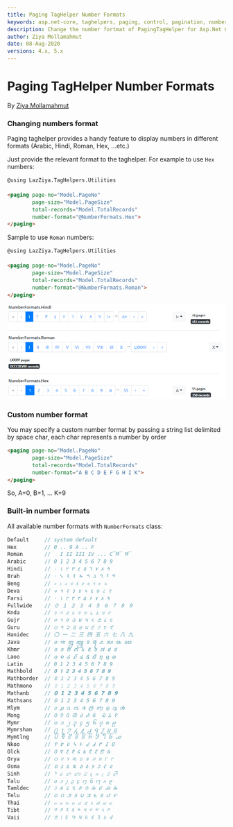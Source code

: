 ```yaml
---
title: Paging TagHelper Number Formats
keywords: asp.net-core, taghelpers, paging, control, pagination, number, formats, attributes
description: Change the number fortmat of PagingTagHelper for Asp.Net Core.
author: Ziya Mollamahmut
date: 08-Aug-2020
versions: 4.x, 5.x
---
```


# Paging TagHelper Number Formats

By [Ziya Mollamahmut](https://github.com/LazZiya)

### Changing numbers format
Paging taghelper provides a handy feature to display numbers in different formats (Arabic, Hindi, Roman, Hex, ...etc.)

Just provide the relevant format to the taghelper. For example to use `Hex` numbers:
````html
@using LazZiya.TagHelpers.Utilities

<paging page-no="Model.PageNo"
        page-size="Model.PageSize"
        total-records="Model.TotalRecords"
        number-format="@NumberFormats.Hex">
</paging>
````

Sample to use `Roman` numbers:
````html
@using LazZiya.TagHelpers.Utilities

<paging page-no="Model.PageNo"
        page-size="Model.PageSize"
        total-records="Model.TotalRecords"
        number-format="@NumberFormats.Roman">
</paging>
````

![PagingTagHelper - number formats](https://github.com/LazZiya/Docs/raw/master/LazZiya.TagHelpers/v5.0/images/paging-tag-helper-number-formats.PNG)

### Custom number format
You may specify a custom number format by passing a string list delimited by space char, each char represents a number by order
````html
<paging page-no="Model.PageNo"
        page-size="Model.PageSize"
        total-records="Model.TotalRecords"
        number-format="A B C D E F G H I K">
</paging>
````
So, A=0, B=1, ... K=9

### Built-in number formats
All available number formats with `NumberFormats` class:
````cs
Default     // system default
Hex         // 0 .. 9 A .. F
Roman       //   I II III IV ... C̅M̅ M̅
Arabic      // 0 1 2 3 4 5 6 7 8 9
Hindi       // ٩ ٨ ٧ ٦ ٥ ٤ ٣ ٢ ١ ٠
Brah        // 𑁦 𑁧 𑁨 𑁩 𑁪 𑁫 𑁬 𑁭 𑁮 𑁯
Beng        // ০ ১ ২ ৩ ৪ ৫ ৬ ৭ ৮ ৯
Deva        // ० १ २ ३ ४ ५ ६ ७ ८ ९
Farsi       // ۰ ۱ ۲ ۳ ۴ ۵ ۶ ۷ ۸ ۹
Fullwide    // ０ １ ２ ３ ４ ５ ６ ７ ８ ９
Knda        // ೦ ೧ ೨ ೩ ೪ ೫ ೬ ೭ ೮ ೯
Gujr        // ૦ ૧ ૨ ૩ ૪ ૫ ૬ ૭ ૮ ૯
Guru        // ੦ ੧ ੨ ੩ ੪ ੫ ੬ ੭ ੮ ੯
Hanidec     // 〇 一 二 三 四 五 六 七 八 九
Java        // ꧐ ꧑ ꧒ ꧓ ꧔ ꧕ ꧖ ꧗ ꧘ ꧙
Khmr        // ០ ១ ២ ៣ ៤ ៥ ៦ ៧ ៨ ៩
Laoo        // ໐ ໑ ໒ ໓ ໔ ໕ ໖ ໗ ໘ ໙
Latin       // 0 1 2 3 4 5 6 7 8 9
Mathbold    // 𝟎 𝟏 𝟐 𝟑 𝟒 𝟓 𝟔 𝟕 𝟖 𝟗
Mathborder  // 𝟘 𝟙 𝟚 𝟛 𝟜 𝟝 𝟞 𝟟 𝟠 𝟡
Mathmono    // 𝟶 𝟷 𝟸 𝟹 𝟺 𝟻 𝟼 𝟽 𝟾 𝟿
Mathanb     // 𝟬 𝟭 𝟮 𝟯 𝟰 𝟱 𝟲 𝟳 𝟴 𝟵
Mathsans    // 𝟢 𝟣 𝟤 𝟥 𝟦 𝟧 𝟨 𝟩 𝟪 𝟫
Mlym        // ൦ ൧ ൨ ൩ ൪ ൫ ൬ ൭ ൮ ൯
Mong        // ᠐ ᠑ ᠒ ᠓ ᠔ ᠕ ᠖  ᠗ ᠘ ᠙
Mymr        // ၀ ၁ ၂ ၃ ၄ ၅ ၆ ၇ ၈ ၉
Mymrshan    // ႐ ႑ ႒ ႓ ႔ ႕ ႖ ႗ ႘ ႙
Mymtlng     // ꧰ ꧱ ꧲ ꧳ ꧴ ꧵ ꧶ ꧷ ꧸ ꧹
Nkoo        // ߀ ߁ ߂ ߃ ߄ ߅ ߆ ߇ ߈ ߉
Olck        // ᱐ ᱑ ᱒ ᱓ ᱔ ᱕ ᱖ ᱗ ᱘ ᱙
Orya        // ୦ ୧ ୨ ୩ ୪ ୫ ୬ ୭ ୮ ୯
Osma        // 𐒠 𐒡 𐒢 𐒣 𐒤 𐒥 𐒦 𐒧 𐒨 𐒩
Sinh        // ෦ ෧ ෨ ෩ ෪ ෫ ෬ ෭ ෮ ෯
Talu        // ᧐ ᧑ ᧒ ᧓ ᧔ ᧕ ᧖ ᧗ ᧘ ᧙
Tamldec     // ௦ ௧ ௨ ௩ ௪ ௫ ௬ ௭ ௮ ௯
Telu        // ౦ ౧ ౨ ౩ ౪ ౫ ౬ ౭ ౮ ౯
Thai        // ๐ ๑ ๒ ๓ ๔ ๕ ๖ ๗ ๘ ๙
Tibt        // ༠ ༡ ༢ ༣ ༤ ༥ ༦ ༧ ༨ ༩
Vaii        // ꘠ ꘡ ꘢ ꘣ ꘤ ꘥ ꘦ ꘧ ꘨ ꘩
````